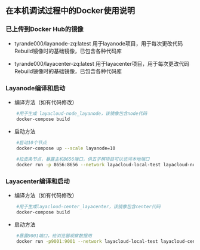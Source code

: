## 在本机调试过程中的Docker使用说明 

### 已上传到Docker Hub的镜像

- tyrande000/layanode-zq:latest
	用于layanode项目，用于每次更改代码Rebuild镜像时的基础镜像，已包含各种代码库

- tyrande000/layacenter-zq:latest
	用于layacenter项目，用于每次更改代码Rebuild镜像时的基础镜像，已包含各种代码库

### Layanode编译和启动

- 编译方法（如有代码修改）
```bash
	#用于生成 layacloud-node_layanode，该镜像包含node代码
	docker-compose build
```

- 启动方法
```bash
	#启动10个节点
	docker-compose up --scale layanode=10
	
	#拉皮条节点，暴露主机8656端口，供五子棋项目可以访问本地端口
	docker run -p 8656:8656 --network layacloud-local-test layacloud-node_layanode --url http://172.18.0.2:9001(本人机器上Center IP)
```

### Layacenter编译和启动

- 编译方法（如有代码修改）
```bash
	#用于生成layacloud-center_layacenter，该镜像包含center代码
	docker-compose build
```

- 启动方法
```bash
	#暴露9001端口，给浏览器观察数据用
	docker run -p9001:9001 --network layacloud-local-test layacloud-center_layacenter
```
